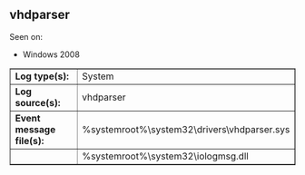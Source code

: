 ## vhdparser

Seen on:
* Windows 2008

<table border="1" class="docutils">
  <tbody>
    <tr>
      <td><b>Log type(s):</b></td>
      <td>System</td>
    </tr>
    <tr>
      <td><b>Log source(s):</b></td>
      <td>vhdparser</td>
    </tr>
    <tr>
      <td><b>Event message file(s):</b></td>
      <td>%systemroot%\system32\drivers\vhdparser.sys</td>
    </tr>
    <tr>
      <td>&nbsp;</td>
      <td>%systemroot%\system32\iologmsg.dll</td>
    </tr>
  </tbody>
</table>

&nbsp;

